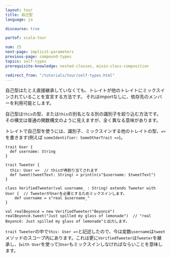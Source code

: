 ```yaml
---
layout: tour
title: 自己型
language: ja

discourse: true

partof: scala-tour

num: 25
next-page: implicit-parameters
previous-page: compound-types
topics: self-types
prerequisite-knowledge: nested-classes, mixin-class-composition

redirect_from: "/tutorials/tour/self-types.html"
---
```

自己型はたとえ直接継承していなくても、トレイトが他のトレイトにミックスインされていることを宣言する方法です。
それはimportなしに、依存先のメンバーを利用可能とします。

自己型は`this`の型、または`this`の別名となる別の識別子を絞り込む方法です。
その構文は普通の関数構文のように見えますが、全く異なる意味があります。

トレイトで自己型を使うには、識別子、ミックスインする他のトレイトの型、`=>`を書きます(例えば `someIdentifier: SomeOtherTrait =>`)。
```tut
trait User {
  def username: String
}

trait Tweeter {
  this: User =>  // thisが再割り当てされます
  def tweet(tweetText: String) = println(s"$username: $tweetText")
}

class VerifiedTweeter(val username_ : String) extends Tweeter with User {  // TweeterがUserを必要とするためミックスインします。
	def username = s"real $username_"
}

val realBeyoncé = new VerifiedTweeter("Beyoncé")
realBeyoncé.tweet("Just spilled my glass of lemonade")  // "real Beyoncé: Just spilled my glass of lemonade"と出力します。
```
`trait Tweeter`の中で`this: User =>`と記述したので、今は変数`username`は`tweet`メソッドのスコープ内にあります。これは更に`VerifiedTweeter`は`Tweeter`を継承し、(`with User`を使って)`User`もミックスインしなければならいことを意味します。
